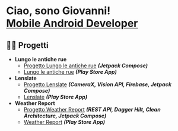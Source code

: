 <h1>Ciao, sono Giovanni!<br/><a href="https://github.com/joshmadakor1">Mobile Android Developer</a></h1>

<h2>👨‍💻 Progetti</h2>

- <b>Lungo le antiche rue</b>
  - [Progetto Lungo le antiche rue](https://github.com/rJoel01) <b><i>(Jetpack Compose)</b></i>
  - [Lungo le antiche rue](https://github.com/rJoel01) <b><i>(Play Store App)</b></i>
- <b>Lenslate</b>
  - [Progetto Lenslate](https://github.com/rJoel01) <b><i>(CameraX, Vision API, Firebase, Jetpack Compose)</b></i>
  - [Lenslate](https://github.com/rJoel01) <b><i>(Play Store App)</b></i>
- <b>Weather Report</b>
  - [Progetto Weather Report](https://github.com/rJoel01) <b><i>(REST API, Dagger Hilt, Clean Architecture, Jetpack Compose)</b></i>
  - [Weather Report](https://github.com/rJoel01) <b><i>(Play Store App)</b></i>

